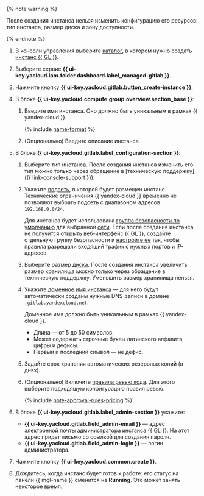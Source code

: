 {% note warning %}

После создания инстанса нельзя изменить конфигурацию его ресурсов: тип инстанса, размер диска и зону доступности.

{% endnote %}

1. В консоли управления выберите [каталог](../../resource-manager/concepts/resources-hierarchy.md#folder), в котором нужно создать [инстанс {{ GL }}](../../managed-gitlab/concepts/index.md#instance).
1. Выберите сервис **{{ ui-key.yacloud.iam.folder.dashboard.label_managed-gitlab }}**.
1. Нажмите кнопку **{{ ui-key.yacloud.gitlab.button_create-instance }}**.
1. В блоке **{{ ui-key.yacloud.compute.group.overview.section_base }}**:

   1. Введите имя инстанса. Оно должно быть уникальным в рамках {{ yandex-cloud }}.

      {% include [name-format](../name-format.md) %}

   1. (Опционально) Введите описание инстанса.

1. В блоке **{{ ui-key.yacloud.gitlab.label_configuration-section }}**:

   1. Выберите тип инстанса. После создания инстанса изменить его тип можно только через обращение в [техническую поддержку]({{ link-console-support }}).
   1. Укажите [подсеть](../../vpc/concepts/network.md#subnet), в которой будет размещен инстанс. Технические ограничения {{ yandex-cloud }} временно не позволяют выбрать подсеть с диапазоном адресов `192.168.0.0/24`.

      Для инстанса будет использована [группа безопасности по умолчанию](../../vpc/concepts/security-groups.md#default-security-group) для выбранной [сети](../../vpc/concepts/network.md#network). Если после создания инстанса не получится открыть веб-интерфейс {{ GL }}, создайте отдельную группу безопасности и [настройте ее](../../managed-gitlab/operations/configure-security-group.md) так, чтобы правила разрешали входящий трафик с нужных портов и IP-адресов.

   1. Выберите размер [диска](../../compute/concepts/disk.md). После создания инстанса увеличить размер хранилища можно только через обращение в техническую поддержку. Уменьшить размер хранилища нельзя.
   1. Укажите [доменное имя инстанса](../../compute/concepts/network.md#hostname) — для него будут автоматически созданы нужные DNS-записи в домене `.gitlab.yandexcloud.net`.

      Доменное имя должно быть уникальным в рамках {{ yandex-cloud }}.

      * Длина — от 5 до 50 символов.
      * Может содержать строчные буквы латинского алфавита, цифры и дефисы.
      * Первый и последний символ — не дефис.

   1. Задайте срок хранения автоматических резервных копий (в днях).
   1. (Опционально) Включите [правила ревью кода](../../managed-gitlab/concepts/approval-rules.md). Для этого выберите подходящую конфигурацию правил ревью.

      {% include [note-approval-rules-pricing](note-approval-rules-pricing.md) %}

1. В блоке **{{ ui-key.yacloud.gitlab.label_admin-section }}** укажите:
   * **{{ ui-key.yacloud.gitlab.field_admin-email }}** — адрес электронной почты администратора инстанса {{ GL }}. На этот адрес придет письмо со ссылкой для создания пароля.
   * **{{ ui-key.yacloud.gitlab.field_admin-login }}** — логин администратора.
1. Нажмите кнопку **{{ ui-key.yacloud.common.create }}**.
1. Дождитесь, когда инстанс будет готов к работе: его статус на панели {{ mgl-name }} сменится на **Running**. Это может занять некоторое время.

